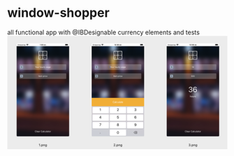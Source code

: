 # window-shopper
all functional app with @IBDesignable currency elements and tests
![title](https://github.com/Coldyzz/window-shopper/blob/main/prntcsrws.png)
